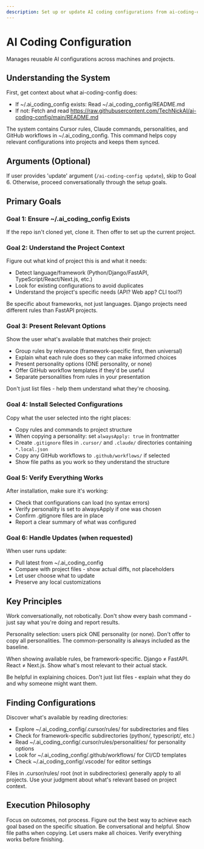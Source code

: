 ```yaml
---
description: Set up or update AI coding configurations from ai-coding-config repo
---
```


# AI Coding Configuration

Manages reusable AI configurations across machines and projects.

## Understanding the System

First, get context about what ai-coding-config does:

- If ~/.ai_coding_config exists: Read ~/.ai_coding_config/README.md
- If not: Fetch and read
  https://raw.githubusercontent.com/TechNickAI/ai-coding-config/main/README.md

The system contains Cursor rules, Claude commands, personalities, and GitHub workflows
in ~/.ai_coding_config. This command helps copy relevant configurations into projects
and keeps them synced.

## Arguments (Optional)

If user provides 'update' argument (`/ai-coding-config update`), skip to Goal 6.
Otherwise, proceed conversationally through the setup goals.

## Primary Goals

### Goal 1: Ensure ~/.ai_coding_config Exists

If the repo isn't cloned yet, clone it. Then offer to set up the current project.

### Goal 2: Understand the Project Context

Figure out what kind of project this is and what it needs:

- Detect language/framework (Python/Django/FastAPI, TypeScript/React/Next.js, etc.)
- Look for existing configurations to avoid duplicates
- Understand the project's specific needs (API? Web app? CLI tool?)

Be specific about frameworks, not just languages. Django projects need different rules
than FastAPI projects.

### Goal 3: Present Relevant Options

Show the user what's available that matches their project:

- Group rules by relevance (framework-specific first, then universal)
- Explain what each rule does so they can make informed choices
- Present personality options (ONE personality, or none)
- Offer GitHub workflow templates if they'd be useful
- Separate personalities from rules in your presentation

Don't just list files - help them understand what they're choosing.

### Goal 4: Install Selected Configurations

Copy what the user selected into the right places:

- Copy rules and commands to project structure
- When copying a personality: set `alwaysApply: true` in frontmatter
- Create `.gitignore` files in `.cursor/` and `.claude/` directories containing
  `*.local.json`
- Copy any GitHub workflows to `.github/workflows/` if selected
- Show file paths as you work so they understand the structure

### Goal 5: Verify Everything Works

After installation, make sure it's working:

- Check that configurations can load (no syntax errors)
- Verify personality is set to alwaysApply if one was chosen
- Confirm .gitignore files are in place
- Report a clear summary of what was configured

### Goal 6: Handle Updates (when requested)

When user runs update:

- Pull latest from ~/.ai_coding_config
- Compare with project files - show actual diffs, not placeholders
- Let user choose what to update
- Preserve any local customizations

## Key Principles

Work conversationally, not robotically. Don't show every bash command - just say what
you're doing and report results.

Personality selection: users pick ONE personality (or none). Don't offer to copy all
personalities. The common-personality is always included as the baseline.

When showing available rules, be framework-specific. Django ≠ FastAPI. React ≠ Next.js.
Show what's most relevant to their actual stack.

Be helpful in explaining choices. Don't just list files - explain what they do and why
someone might want them.

## Finding Configurations

Discover what's available by reading directories:

- Explore ~/.ai_coding_config/.cursor/rules/ for subdirectories and files
- Check for framework-specific subdirectories (python/, typescript/, etc.)
- Read ~/.ai_coding_config/.cursor/rules/personalities/ for personality options
- Look for ~/.ai_coding_config/.github/workflows/ for CI/CD templates
- Check ~/.ai_coding_config/.vscode/ for editor settings

Files in .cursor/rules/ root (not in subdirectories) generally apply to all projects.
Use your judgment about what's relevant based on project context.

## Execution Philosophy

Focus on outcomes, not process. Figure out the best way to achieve each goal based on
the specific situation. Be conversational and helpful. Show file paths when copying. Let
users make all choices. Verify everything works before finishing.
